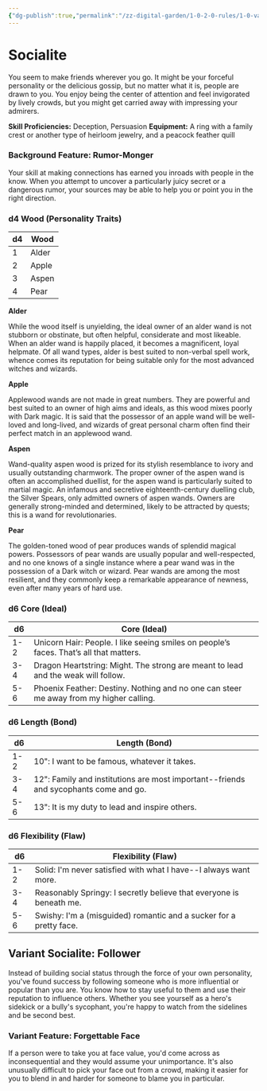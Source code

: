 ```yaml
---
{"dg-publish":true,"permalink":"/zz-digital-garden/1-0-2-0-rules/1-0-variant-rules/1-6-1-9-background-socialite/"}
---
```


# Socialite

You seem to make friends wherever you go. It might be your forceful personality or the delicious gossip, but no matter what it is, people are drawn to you. You enjoy being the center of attention and feel invigorated by lively crowds, but you might get carried away with impressing your admirers.

**Skill Proficiencies:** Deception, Persuasion
**Equipment:** A ring with a family crest or another type of heirloom jewelry, and a peacock feather quill

### Background Feature: Rumor-Monger

Your skill at making connections has earned you inroads with people in the know. When you attempt to uncover a particularly juicy secret or a dangerous rumor, your sources may be able to help you or point you in the right direction.

### **d4 Wood (Personality Traits)**

| d4 | Wood    |
| -- | ------- |
| 1  | Alder   |
| 2  | Apple   |
| 3  | Aspen   |
| 4  | Pear    |
**Alder**

While the wood itself is unyielding, the ideal owner of an alder wand is not stubborn or obstinate, but often helpful, considerate and most likeable. When an alder wand is happily placed, it becomes a magnificent, loyal helpmate. Of all wand types, alder is best suited to non-verbal spell work, whence comes its reputation for being suitable only for the most advanced witches and wizards.

**Apple**

Applewood wands are not made in great numbers. They are powerful and best suited to an owner of high aims and ideals, as this wood mixes poorly with Dark magic. It is said that the possessor of an apple wand will be well-loved and long-lived, and wizards of great personal charm often find their perfect match in an applewood wand.

**Aspen**

Wand-quality aspen wood is prized for its stylish resemblance to ivory and usually outstanding charmwork. The proper owner of the aspen wand is often an accomplished duellist, for the aspen wand is particularly suited to martial magic. An infamous and secretive eighteenth-century duelling club, the Silver Spears, only admitted owners of aspen wands. Owners are generally strong-minded and determined, likely to be attracted by quests; this is a wand for revolutionaries.

**Pear**

The golden-toned wood of pear produces wands of splendid magical powers. Possessors of pear wands are usually popular and well-respected, and no one knows of a single instance where a pear wand was in the possession of a Dark witch or wizard. Pear wands are among the most resilient, and they commonly keep a remarkable appearance of newness, even after many years of hard use.

### **d6 Core (Ideal)**

| d6  | Core (Ideal)                                                                |
| --- | --------------------------------------------------------------------------- |
| 1-2 | Unicorn Hair: People. I like seeing smiles on people’s faces. That’s all that matters. |
| 3-4 | Dragon Heartstring: Might. The strong are meant to lead and the weak will follow. |
| 5-6 | Phoenix Feather: Destiny. Nothing and no one can steer me away from my higher calling. |
### **d6 Length (Bond)**

| d6  | Length (Bond)                                                                                                    |
| --- | ---------------------------------------------------------------------------------------------------------------- |
| 1-2 | 10": I want to be famous, whatever it takes.                               |
| 3-4 | 12": Family and institutions are most important--friends and sycophants come and go.                                            |
| 5-6 | 13": It is my duty to lead and inspire others.                                        |
### **d6 Flexibility (Flaw)**

| d6  | Flexibility (Flaw)                                                                  |
| --- | ----------------------------------------------------------------------------------- |
| 1-2 | Solid: I'm never satisfied with what I have--I always want more. |
| 3-4 | Reasonably Springy: I secretly believe that everyone is beneath me. |
| 5-6 | Swishy: I'm a (misguided) romantic and a sucker for a pretty face. |
## Variant Socialite: Follower 
Instead of building social status through the force of your own personality, you've found success by following someone who is more influential or popular than you are. You know how to stay useful to them and use their reputation to influence others. Whether you see yourself as a hero's sidekick or a bully's sycophant, you're happy to watch from the sidelines and be second best. 

### **Variant Feature: Forgettable Face** 
If a person were to take you at face value, you'd come across as inconsequential and they would assume your unimportance. It's also unusually difficult to pick your face out from a crowd, making it easier for you to blend in and harder for someone to blame you in particular.